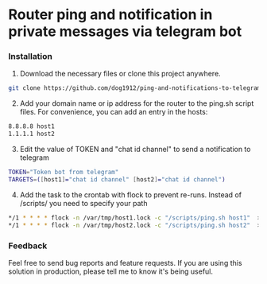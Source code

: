# Router ping and notification in private messages via telegram bot

### Installation

1. Download the necessary files or clone this project anywhere.
```sh
git clone https://github.com/dog1912/ping-and-notifications-to-telegram.git
```
2. Add your domain name or ip address for the router to the ping.sh  script files. For convenience, you can add an entry in the hosts:
```sh
8.8.8.8 host1
1.1.1.1 host2
```

3. Edit the value of TOKEN and "chat id channel" to send a notification to telegram
```sh
TOKEN="Token bot from telegram"
TARGETS=([host1]="chat id channel" [host2]="chat id channel")
```
4. Add the task to the crontab with flock to prevent re-runs. Instead of /scripts/ you need to specify your path

```sh
*/1 * * * * flock -n /var/tmp/host1.lock -c "/scripts/ping.sh host1"  >/dev/null 2>&1
*/1 * * * * flock -n /var/tmp/host2.lock -c "/scripts/ping.sh host2"  >/dev/null 2>&1
```

### Feedback

Feel free to send bug reports and feature requests. If you are using this solution in production, please tell me to know it's being useful.
